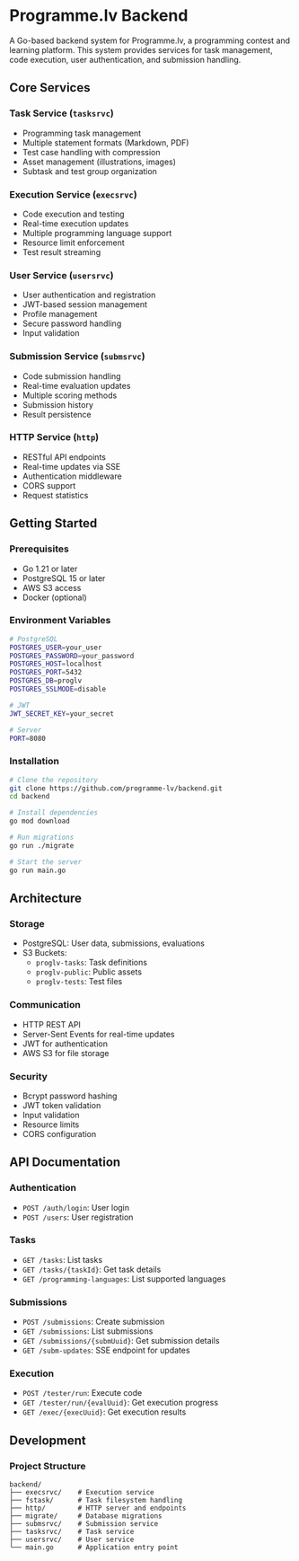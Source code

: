 # Programme.lv Backend

A Go-based backend system for Programme.lv, a programming contest and learning platform. This system provides services for task management, code execution, user authentication, and submission handling.

## Core Services

### Task Service (`tasksrvc`)
- Programming task management
- Multiple statement formats (Markdown, PDF)
- Test case handling with compression
- Asset management (illustrations, images)
- Subtask and test group organization

### Execution Service (`execsrvc`)
- Code execution and testing
- Real-time execution updates
- Multiple programming language support
- Resource limit enforcement
- Test result streaming

### User Service (`usersrvc`)
- User authentication and registration
- JWT-based session management
- Profile management
- Secure password handling
- Input validation

### Submission Service (`submsrvc`)
- Code submission handling
- Real-time evaluation updates
- Multiple scoring methods
- Submission history
- Result persistence

### HTTP Service (`http`)
- RESTful API endpoints
- Real-time updates via SSE
- Authentication middleware
- CORS support
- Request statistics

## Getting Started

### Prerequisites
- Go 1.21 or later
- PostgreSQL 15 or later
- AWS S3 access
- Docker (optional)

### Environment Variables
```bash
# PostgreSQL
POSTGRES_USER=your_user
POSTGRES_PASSWORD=your_password
POSTGRES_HOST=localhost
POSTGRES_PORT=5432
POSTGRES_DB=proglv
POSTGRES_SSLMODE=disable

# JWT
JWT_SECRET_KEY=your_secret

# Server
PORT=8080
```

### Installation
```bash
# Clone the repository
git clone https://github.com/programme-lv/backend.git
cd backend

# Install dependencies
go mod download

# Run migrations
go run ./migrate

# Start the server
go run main.go
```

## Architecture

### Storage
- PostgreSQL: User data, submissions, evaluations
- S3 Buckets:
  - `proglv-tasks`: Task definitions
  - `proglv-public`: Public assets
  - `proglv-tests`: Test files

### Communication
- HTTP REST API
- Server-Sent Events for real-time updates
- JWT for authentication
- AWS S3 for file storage

### Security
- Bcrypt password hashing
- JWT token validation
- Input validation
- Resource limits
- CORS configuration

## API Documentation

### Authentication
- `POST /auth/login`: User login
- `POST /users`: User registration

### Tasks
- `GET /tasks`: List tasks
- `GET /tasks/{taskId}`: Get task details
- `GET /programming-languages`: List supported languages

### Submissions
- `POST /submissions`: Create submission
- `GET /submissions`: List submissions
- `GET /submissions/{submUuid}`: Get submission details
- `GET /subm-updates`: SSE endpoint for updates

### Execution
- `POST /tester/run`: Execute code
- `GET /tester/run/{evalUuid}`: Get execution progress
- `GET /exec/{execUuid}`: Get execution results

## Development

### Project Structure
```
backend/
├── execsrvc/    # Execution service
├── fstask/      # Task filesystem handling
├── http/        # HTTP server and endpoints
├── migrate/     # Database migrations
├── submsrvc/    # Submission service
├── tasksrvc/    # Task service
├── usersrvc/    # User service
└── main.go      # Application entry point
```
